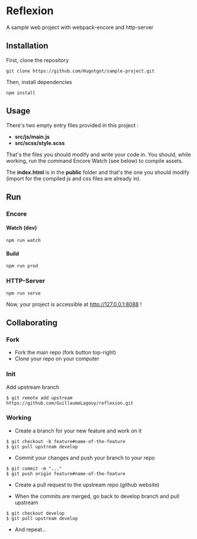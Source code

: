 # Reflexion

A sample web project with webpack-encore and http-server

## Installation

First, clone the repository
```
git clone https://github.com/Hugotgot/sample-project.git
```

Then, install dependencies
```
npm install
```

## Usage
There's two empty entry files provided in this project :
- **src/js/main.js**
- **src/scss/style.scss**

That's the files you should modify and write your code in.
You should, while working, run the command Encore Watch (see below) to compile assets.

The **index.html** is in the **public** folder and that's the one you should modify (import for the compiled js and css files are already in).

## Run
### Encore
#### Watch (dev)
```
npm run watch
```

#### Build 
```
npm run prod
```

### HTTP-Server
```
npm run serve
```

Now, your project is accessible at http://127.0.0.1:8088 !




## Collaborating
### Fork

- Fork the main repo (fork button top-right)
- Clone your repo on your computer

### Init

Add upstream branch

```
$ git remote add upstream https://github.com/GuillaumeLagouy/reflexion.git
```

### Working

- Create a branch for your new feature and work on it
```
$ git checkout -b feature#name-of-the-feature
$ git pull upstream develop
```

- Commit your changes and push your branch to your repo
```
$ git commit -m "..."
$ git push origin feature#name-of-the-feature
```

- Create a pull request to the upstream repo (github website)

- When the commits are merged, go back to develop branch and pull upstream

```
$ git checkout develop
$ git pull upstream develop
```

- And repeat...
